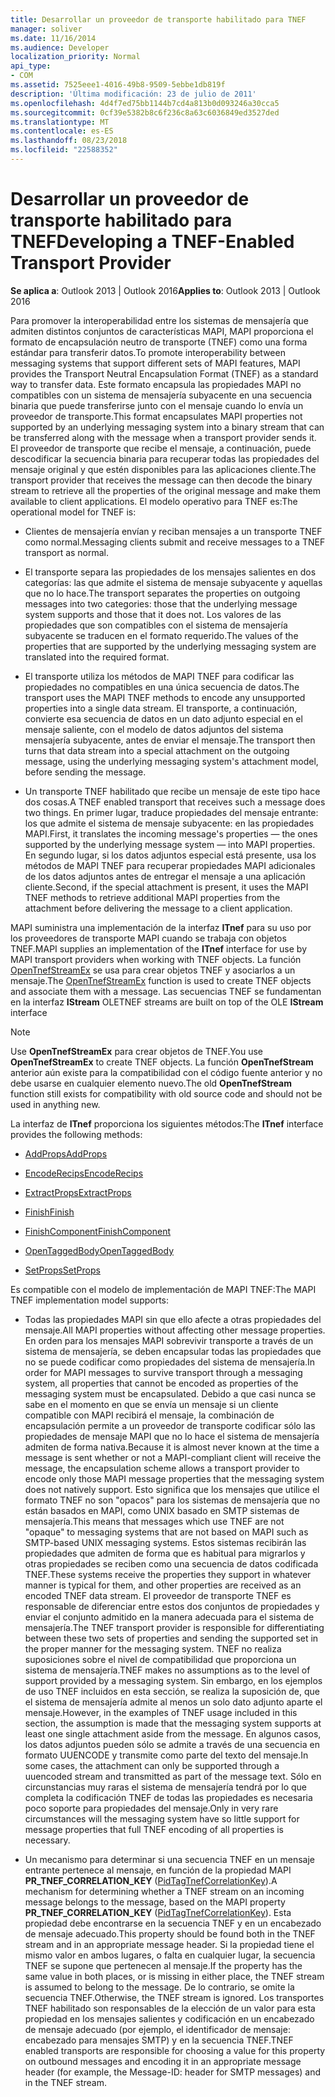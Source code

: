 ```yaml
---
title: Desarrollar un proveedor de transporte habilitado para TNEF
manager: soliver
ms.date: 11/16/2014
ms.audience: Developer
localization_priority: Normal
api_type:
- COM
ms.assetid: 7525eee1-4016-49b8-9509-5ebbe1db819f
description: 'Última modificación: 23 de julio de 2011'
ms.openlocfilehash: 4d4f7ed75bb1144b7cd4a813b0d093246a30cca5
ms.sourcegitcommit: 0cf39e5382b8c6f236c8a63c6036849ed3527ded
ms.translationtype: MT
ms.contentlocale: es-ES
ms.lasthandoff: 08/23/2018
ms.locfileid: "22588352"
---
```

# <a name="developing-a-tnef-enabled-transport-provider"></a><span data-ttu-id="c0a66-103">Desarrollar un proveedor de transporte habilitado para TNEF</span><span class="sxs-lookup"><span data-stu-id="c0a66-103">Developing a TNEF-Enabled Transport Provider</span></span>

  
  
<span data-ttu-id="c0a66-104">**Se aplica a**: Outlook 2013 | Outlook 2016</span><span class="sxs-lookup"><span data-stu-id="c0a66-104">**Applies to**: Outlook 2013 | Outlook 2016</span></span> 
  
<span data-ttu-id="c0a66-105">Para promover la interoperabilidad entre los sistemas de mensajería que admiten distintos conjuntos de características MAPI, MAPI proporciona el formato de encapsulación neutro de transporte (TNEF) como una forma estándar para transferir datos.</span><span class="sxs-lookup"><span data-stu-id="c0a66-105">To promote interoperability between messaging systems that support different sets of MAPI features, MAPI provides the Transport Neutral Encapsulation Format (TNEF) as a standard way to transfer data.</span></span> <span data-ttu-id="c0a66-106">Este formato encapsula las propiedades MAPI no compatibles con un sistema de mensajería subyacente en una secuencia binaria que puede transferirse junto con el mensaje cuando lo envía un proveedor de transporte.</span><span class="sxs-lookup"><span data-stu-id="c0a66-106">This format encapsulates MAPI properties not supported by an underlying messaging system into a binary stream that can be transferred along with the message when a transport provider sends it.</span></span> <span data-ttu-id="c0a66-107">El proveedor de transporte que recibe el mensaje, a continuación, puede descodificar la secuencia binaria para recuperar todas las propiedades del mensaje original y que estén disponibles para las aplicaciones cliente.</span><span class="sxs-lookup"><span data-stu-id="c0a66-107">The transport provider that receives the message can then decode the binary stream to retrieve all the properties of the original message and make them available to client applications.</span></span> <span data-ttu-id="c0a66-108">El modelo operativo para TNEF es:</span><span class="sxs-lookup"><span data-stu-id="c0a66-108">The operational model for TNEF is:</span></span>
  
- <span data-ttu-id="c0a66-109">Clientes de mensajería envían y reciban mensajes a un transporte TNEF como normal.</span><span class="sxs-lookup"><span data-stu-id="c0a66-109">Messaging clients submit and receive messages to a TNEF transport as normal.</span></span>
    
- <span data-ttu-id="c0a66-110">El transporte separa las propiedades de los mensajes salientes en dos categorías: las que admite el sistema de mensaje subyacente y aquellas que no lo hace.</span><span class="sxs-lookup"><span data-stu-id="c0a66-110">The transport separates the properties on outgoing messages into two categories: those that the underlying message system supports and those that it does not.</span></span> <span data-ttu-id="c0a66-111">Los valores de las propiedades que son compatibles con el sistema de mensajería subyacente se traducen en el formato requerido.</span><span class="sxs-lookup"><span data-stu-id="c0a66-111">The values of the properties that are supported by the underlying messaging system are translated into the required format.</span></span>
    
- <span data-ttu-id="c0a66-112">El transporte utiliza los métodos de MAPI TNEF para codificar las propiedades no compatibles en una única secuencia de datos.</span><span class="sxs-lookup"><span data-stu-id="c0a66-112">The transport uses the MAPI TNEF methods to encode any unsupported properties into a single data stream.</span></span> <span data-ttu-id="c0a66-113">El transporte, a continuación, convierte esa secuencia de datos en un dato adjunto especial en el mensaje saliente, con el modelo de datos adjuntos del sistema mensajería subyacente, antes de enviar el mensaje.</span><span class="sxs-lookup"><span data-stu-id="c0a66-113">The transport then turns that data stream into a special attachment on the outgoing message, using the underlying messaging system's attachment model, before sending the message.</span></span>
    
- <span data-ttu-id="c0a66-114">Un transporte TNEF habilitado que recibe un mensaje de este tipo hace dos cosas.</span><span class="sxs-lookup"><span data-stu-id="c0a66-114">A TNEF enabled transport that receives such a message does two things.</span></span> <span data-ttu-id="c0a66-115">En primer lugar, traduce propiedades del mensaje entrante: los que admite el sistema de mensaje subyacente: en las propiedades MAPI.</span><span class="sxs-lookup"><span data-stu-id="c0a66-115">First, it translates the incoming message's properties — the ones supported by the underlying message system — into MAPI properties.</span></span> <span data-ttu-id="c0a66-116">En segundo lugar, si los datos adjuntos especial está presente, usa los métodos de MAPI TNEF para recuperar propiedades MAPI adicionales de los datos adjuntos antes de entregar el mensaje a una aplicación cliente.</span><span class="sxs-lookup"><span data-stu-id="c0a66-116">Second, if the special attachment is present, it uses the MAPI TNEF methods to retrieve additional MAPI properties from the attachment before delivering the message to a client application.</span></span>
    
<span data-ttu-id="c0a66-117">MAPI suministra una implementación de la interfaz **ITnef** para su uso por los proveedores de transporte MAPI cuando se trabaja con objetos TNEF.</span><span class="sxs-lookup"><span data-stu-id="c0a66-117">MAPI supplies an implementation of the **ITnef** interface for use by MAPI transport providers when working with TNEF objects.</span></span> <span data-ttu-id="c0a66-118">La función [OpenTnefStreamEx](opentnefstreamex.md) se usa para crear objetos TNEF y asociarlos a un mensaje.</span><span class="sxs-lookup"><span data-stu-id="c0a66-118">The [OpenTnefStreamEx](opentnefstreamex.md) function is used to create TNEF objects and associate them with a message.</span></span> <span data-ttu-id="c0a66-119">Las secuencias TNEF se fundamentan en la interfaz **IStream** OLE</span><span class="sxs-lookup"><span data-stu-id="c0a66-119">TNEF streams are built on top of the OLE **IStream** interface</span></span> 
  
> [!NOTE]
> <span data-ttu-id="c0a66-120">Use **OpenTnefStreamEx** para crear objetos de TNEF.</span><span class="sxs-lookup"><span data-stu-id="c0a66-120">You use **OpenTnefStreamEx** to create TNEF objects.</span></span> <span data-ttu-id="c0a66-121">La función **OpenTnefStream** anterior aún existe para la compatibilidad con el código fuente anterior y no debe usarse en cualquier elemento nuevo.</span><span class="sxs-lookup"><span data-stu-id="c0a66-121">The old **OpenTnefStream** function still exists for compatibility with old source code and should not be used in anything new.</span></span> 
  
<span data-ttu-id="c0a66-122">La interfaz de **ITnef** proporciona los siguientes métodos:</span><span class="sxs-lookup"><span data-stu-id="c0a66-122">The **ITnef** interface provides the following methods:</span></span> 
  
- [<span data-ttu-id="c0a66-123">AddProps</span><span class="sxs-lookup"><span data-stu-id="c0a66-123">AddProps</span></span>](itnef-addprops.md)
    
- [<span data-ttu-id="c0a66-124">EncodeRecips</span><span class="sxs-lookup"><span data-stu-id="c0a66-124">EncodeRecips</span></span>](itnef-encoderecips.md)
    
- [<span data-ttu-id="c0a66-125">ExtractProps</span><span class="sxs-lookup"><span data-stu-id="c0a66-125">ExtractProps</span></span>](itnef-extractprops.md)
    
- [<span data-ttu-id="c0a66-126">Finish</span><span class="sxs-lookup"><span data-stu-id="c0a66-126">Finish</span></span>](itnef-finish.md)
    
- [<span data-ttu-id="c0a66-127">FinishComponent</span><span class="sxs-lookup"><span data-stu-id="c0a66-127">FinishComponent</span></span>](itnef-finishcomponent.md)
    
- [<span data-ttu-id="c0a66-128">OpenTaggedBody</span><span class="sxs-lookup"><span data-stu-id="c0a66-128">OpenTaggedBody</span></span>](itnef-opentaggedbody.md)
    
- [<span data-ttu-id="c0a66-129">SetProps</span><span class="sxs-lookup"><span data-stu-id="c0a66-129">SetProps</span></span>](itnef-setprops.md)
    
<span data-ttu-id="c0a66-130">Es compatible con el modelo de implementación de MAPI TNEF:</span><span class="sxs-lookup"><span data-stu-id="c0a66-130">The MAPI TNEF implementation model supports:</span></span>
  
- <span data-ttu-id="c0a66-131">Todas las propiedades MAPI sin que ello afecte a otras propiedades del mensaje.</span><span class="sxs-lookup"><span data-stu-id="c0a66-131">All MAPI properties without affecting other message properties.</span></span> <span data-ttu-id="c0a66-132">En orden para los mensajes MAPI sobrevivir transporte a través de un sistema de mensajería, se deben encapsular todas las propiedades que no se puede codificar como propiedades del sistema de mensajería.</span><span class="sxs-lookup"><span data-stu-id="c0a66-132">In order for MAPI messages to survive transport through a messaging system, all properties that cannot be encoded as properties of the messaging system must be encapsulated.</span></span> <span data-ttu-id="c0a66-133">Debido a que casi nunca se sabe en el momento en que se envía un mensaje si un cliente compatible con MAPI recibirá el mensaje, la combinación de encapsulación permite a un proveedor de transporte codificar sólo las propiedades de mensaje MAPI que no lo hace el sistema de mensajería admiten de forma nativa.</span><span class="sxs-lookup"><span data-stu-id="c0a66-133">Because it is almost never known at the time a message is sent whether or not a MAPI-compliant client will receive the message, the encapsulation scheme allows a transport provider to encode only those MAPI message properties that the messaging system does not natively support.</span></span> <span data-ttu-id="c0a66-134">Esto significa que los mensajes que utilice el formato TNEF no son "opacos" para los sistemas de mensajería que no están basados en MAPI, como UNIX basado en SMTP sistemas de mensajería.</span><span class="sxs-lookup"><span data-stu-id="c0a66-134">This means that messages which use TNEF are not "opaque" to messaging systems that are not based on MAPI such as SMTP-based UNIX messaging systems.</span></span> <span data-ttu-id="c0a66-135">Estos sistemas recibirán las propiedades que admiten de forma que es habitual para migrarlos y otras propiedades se reciben como una secuencia de datos codificada TNEF.</span><span class="sxs-lookup"><span data-stu-id="c0a66-135">These systems receive the properties they support in whatever manner is typical for them, and other properties are received as an encoded TNEF data stream.</span></span> <span data-ttu-id="c0a66-136">El proveedor de transporte TNEF es responsable de diferenciar entre estos dos conjuntos de propiedades y enviar el conjunto admitido en la manera adecuada para el sistema de mensajería.</span><span class="sxs-lookup"><span data-stu-id="c0a66-136">The TNEF transport provider is responsible for differentiating between these two sets of properties and sending the supported set in the proper manner for the messaging system.</span></span> <span data-ttu-id="c0a66-137">TNEF no realiza suposiciones sobre el nivel de compatibilidad que proporciona un sistema de mensajería.</span><span class="sxs-lookup"><span data-stu-id="c0a66-137">TNEF makes no assumptions as to the level of support provided by a messaging system.</span></span> <span data-ttu-id="c0a66-138">Sin embargo, en los ejemplos de uso TNEF incluidos en esta sección, se realiza la suposición de, que el sistema de mensajería admite al menos un solo dato adjunto aparte el mensaje.</span><span class="sxs-lookup"><span data-stu-id="c0a66-138">However, in the examples of TNEF usage included in this section, the assumption is made that the messaging system supports at least one single attachment aside from the message.</span></span> <span data-ttu-id="c0a66-139">En algunos casos, los datos adjuntos pueden sólo se admite a través de una secuencia en formato UUENCODE y transmite como parte del texto del mensaje.</span><span class="sxs-lookup"><span data-stu-id="c0a66-139">In some cases, the attachment can only be supported through a uuencoded stream and transmitted as part of the message text.</span></span> <span data-ttu-id="c0a66-140">Sólo en circunstancias muy raras el sistema de mensajería tendrá por lo que completa la codificación TNEF de todas las propiedades es necesaria poco soporte para propiedades del mensaje.</span><span class="sxs-lookup"><span data-stu-id="c0a66-140">Only in very rare circumstances will the messaging system have so little support for message properties that full TNEF encoding of all properties is necessary.</span></span>
    
- <span data-ttu-id="c0a66-141">Un mecanismo para determinar si una secuencia TNEF en un mensaje entrante pertenece al mensaje, en función de la propiedad MAPI **PR_TNEF_CORRELATION_KEY** ([PidTagTnefCorrelationKey](pidtagtnefcorrelationkey-canonical-property.md)).</span><span class="sxs-lookup"><span data-stu-id="c0a66-141">A mechanism for determining whether a TNEF stream on an incoming message belongs to the message, based on the MAPI property **PR_TNEF_CORRELATION_KEY** ([PidTagTnefCorrelationKey](pidtagtnefcorrelationkey-canonical-property.md)).</span></span> <span data-ttu-id="c0a66-142">Esta propiedad debe encontrarse en la secuencia TNEF y en un encabezado de mensaje adecuado.</span><span class="sxs-lookup"><span data-stu-id="c0a66-142">This property should be found both in the TNEF stream and in an appropriate message header.</span></span> <span data-ttu-id="c0a66-143">Si la propiedad tiene el mismo valor en ambos lugares, o falta en cualquier lugar, la secuencia TNEF se supone que pertenecen al mensaje.</span><span class="sxs-lookup"><span data-stu-id="c0a66-143">If the property has the same value in both places, or is missing in either place, the TNEF stream is assumed to belong to the message.</span></span> <span data-ttu-id="c0a66-144">De lo contrario, se omite la secuencia TNEF.</span><span class="sxs-lookup"><span data-stu-id="c0a66-144">Otherwise, the TNEF stream is ignored.</span></span> <span data-ttu-id="c0a66-145">Los transportes TNEF habilitado son responsables de la elección de un valor para esta propiedad en los mensajes salientes y codificación en un encabezado de mensaje adecuado (por ejemplo, el identificador de mensaje: encabezado para mensajes SMTP) y en la secuencia TNEF.</span><span class="sxs-lookup"><span data-stu-id="c0a66-145">TNEF enabled transports are responsible for choosing a value for this property on outbound messages and encoding it in an appropriate message header (for example, the Message-ID: header for SMTP messages) and in the TNEF stream.</span></span>
    

